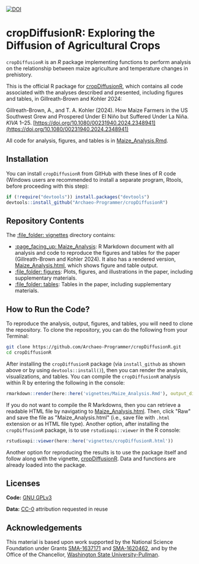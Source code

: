 [![DOI](https://zenodo.org/badge/533072698.svg)](https://zenodo.org/badge/latestdoi/533072698)

# cropDiffusionR: Exploring the Diffusion of Agricultural Crops

`cropDiffusionR` is an *R* package implementing functions to perform
analysis on the relationship between maize agriculture and temperature changes in prehistory.

This is the official R package for [cropDiffusionR](https://github.com/Archaeo-Programmer/cropDiffusionR), 
which contains all code associated with the analyses described and presented, including figures and tables, in Gillreath-Brown and Kohler 2024: 

Gillreath-Brown, A., and T. A. Kohler (2024). How Maize Farmers in the US Southwest Grew and Prospered Under El Niño but Suffered Under La Niña. *KIVA* 1–25. [https://doi.org/10.1080/00231940.2024.2348941](https://doi.org/10.1080/00231940.2024.2348941)
    
All code for analysis, figures, and tables is in [Maize_Analysis.Rmd](vignettes/Maize_Analysis.Rmd).

## Installation

You can install `cropDiffusionR` from GitHub with these lines of R code (Windows users are recommended to install a separate program, Rtools, before proceeding with this step):

``` r
if (!require("devtools")) install.packages("devtools")
devtools::install_github("Archaeo-Programmer/cropDiffusionR")
```

## Repository Contents

The [:file\_folder: vignettes](vignettes) directory contains:

  - [:page\_facing\_up: Maize_Analysis](vignettes/Maize_Analysis.Rmd): R
    Markdown document with all analysis and code to reproduce the figures and tables for the paper (Gillreath-Brown and Kohler 2024).
    It also has a rendered version, [Maize_Analysis.html](vignettes/Maize_Analysis.html), which shows figure and table output.
  - [:file\_folder: figures](vignettes/figures): Plots, figures, and illustrations in the paper, including supplementary materials.
  - [:file\_folder: tables](vignettes/tables): Tables in the paper, including supplementary materials.
  
  ## How to Run the Code?

To reproduce the analysis, output, figures, and tables, you will need to clone the repository. To clone the repository, you can do the following from your Terminal:

```bash
git clone https://github.com/Archaeo-Programmer/cropDiffusionR.git
cd cropDiffusionR
```

After installing the `cropDiffusionR` package (via `install_github` as shown above or by using `devtools::install()`), then you can render the analysis, visualizations, and tables.
You can compile the `cropDiffusionR` analysis within R by entering the following in the console:

``` r
rmarkdown::render(here::here('vignettes/Maize_Analysis.Rmd'), output_dir = here::here('vignettes'))
```

If you do not want to compile the R Markdowns, then you can retrieve a readable HTML file by navigating to [Maize_Analysis.html](vignettes/Maize_Analysis.html). Then, click "Raw" and save the file as "Maize_Analysis.html" (i.e., save file with `.html` extension or as HTML file type). Another option, after installing the `cropDiffusionR` package, is to use `rstudioapi::viewer` in the R console:

``` r
rstudioapi::viewer(here::here('vignettes/cropDiffusionR.html'))
```

Another option for reproducing the results is to use the package itself and follow along with the vignette, [ cropDiffusionR](vignettes/cropDiffusionR.Rmd). Data and functions are already loaded into the package. 

## Licenses

**Code:** [GNU GPLv3](LICENSE.md)

**Data:** [CC-0](http://creativecommons.org/publicdomain/zero/1.0/)
attribution requested in reuse

## Acknowledgements

This material is based upon work supported by the National Science Foundation under Grants [SMA-1637171](https://www.nsf.gov/awardsearch/showAward?AWD_ID=1637171) 
and [SMA-1620462](https://www.nsf.gov/awardsearch/showAward?AWD_ID=1620462), and by the Office of the Chancellor, [Washington State University-Pullman](https://wsu.edu/).
